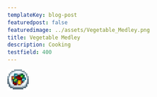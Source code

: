 ```yaml
---
templateKey: blog-post
featuredpost: false
featuredimage: ../assets/Vegetable_Medley.png
title: Vegetable Medley
description: Cooking
testfield: 400
---
```

![Vegetable Medley](../assets/Vegetable_Medley.png)